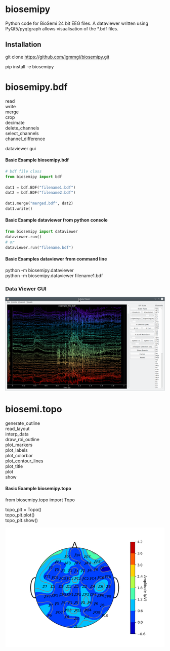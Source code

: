 # biosemipy 
Python code for BioSemi 24 bit EEG files. A dataviewer written using PyQt5/pyqtgraph
allows visualisation of the *.bdf files. 

## Installation
git clone https://github.com/igmmgi/biosemipy.git 

pip install -e biosemipy

# biosemipy.bdf 
read \
write \
merge \
crop \
decimate \
delete_channels \
select_channels \
channel_difference 

dataviewer gui

#### Basic Example biosemipy.bdf
```python
# bdf file class
from biosemipy import bdf

dat1 = bdf.BDF("filename1.bdf")
dat2 = bdf.BDF("filename2.bdf")

dat1.merge("merged.bdf", dat2)
dat1.write()
```

#### Basic Example dataviewer from python console
```python
from biosemipy import dataviewer
dataviewer.run()
# or
dataviewer.run("filename.bdf")
```

#### Basic Examples dataviewer from command line
python -m biosemipy.dataviewer \
python -m biosemipy.dataviewer filename1.bdf

### Data Viewer GUI
![alt text](/screenshots/dataviewer.png)  

# biosemi.topo
generate_outline \
read_layout \
interp_data \
draw_roi_outline \
plot_markers \
plot_labels \
plot_colorbar \
plot_contour_lines \
plot_title \
plot \
show

#### Basic Example biosemipy.topo
from biosemipy.topo import Topo

topo_plt = Topo() \
topo_plt.plot() \
topo_plt.show()

![alt text](/screenshots/topo.png)  

